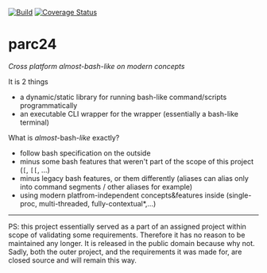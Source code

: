 [![Build](https://github.com/E-gy/parc24/workflows/CMake/badge.svg?branch=master)](https://github.com/E-gy/parc24/actions?query=branch%3Amaster)
[![Coverage Status](https://coveralls.io/repos/github/E-gy/parc24/badge.svg?branch=master&t=hm2C4O)](https://coveralls.io/github/E-gy/parc24?branch=master)
# parc24
_Cross platform almost-bash-like on modern concepts_

It is 2 things
- a dynamic/static library for running bash-like command/scripts programmatically
- an executable CLI wrapper for the wrapper (essentially a bash-like terminal)

What is *almost*-bash-*like* exactly?
- follow bash specification on the outside
- minus some bash features that weren't part of the scope of this project (`[`, `[[`, ...)
- minus legacy bash features, or them differently (aliases can alias only into command segments / other aliases for example)  
- using modern platfrom-independent concepts&features inside (single-proc, multi-threaded, fully-contextual\*,...)

---
PS: this project essentially served as a part of an assigned project within scope of validating some requirements. Therefore it has no reason to be maintained any longer. It is released in the public domain because why not. Sadly, both the outer project, and the requirements it was made for, are closed source and will remain this way.
